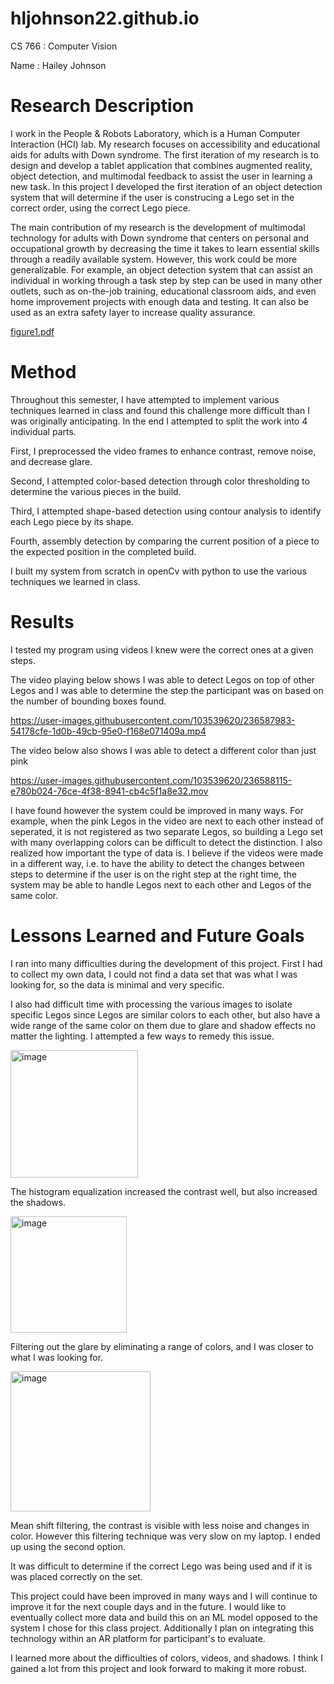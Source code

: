 # hljohnson22.github.io
CS 766 : Computer Vision

Name : Hailey Johnson

# Research Description
I work in the People & Robots Laboratory, which is a Human Computer Interaction (HCI) lab. My research focuses on accessibility and educational aids for adults with Down syndrome. The first iteration of my research is to design and develop a tablet application that combines augmented reality, object detection, and multimodal feedback to assist the user in learning a new task. In this project I developed the first iteration of an object detection system that will determine if the user is construcing a Lego set in the correct order, using the correct Lego piece.

The main contribution of my research is the development of multimodal technology for adults with Down syndrome that centers on personal and occupational growth by decreasing the time it takes to learn essential skills through a readily available system. However, this work could be
more generalizable. For example, an object detection system that can assist an individual in working through a task step by step can be used in many other outlets, such as on-the-job training, educational classroom aids, and even home improvement projects with enough data and testing. It can also be used as an extra safety layer to increase quality assurance.

[figure1.pdf](https://github.com/hljohnson22/hljohnson22.github.io/files/11401113/figure1.pdf)

# Method

Throughout this semester, I have attempted to implement various techniques learned in class and found this challenge more difficult than I was originally anticipating. In the end I attempted to split the work into 4 individual parts. 

First, I preprocessed the video frames to enhance contrast, remove noise, and decrease glare.

Second, I attempted color-based detection through color thresholding to determine the various pieces in the build. 

Third, I attempted shape-based detection using contour analysis to identify each Lego piece by its shape. 

Fourth, assembly detection by comparing the current position of a piece to the expected position in the completed build.

I built my system from scratch in openCv with python to use the various techniques we learned in class.

# Results

I tested my program using videos I knew were the correct ones at a given steps.

The video playing below shows I was able to detect Legos on top of other Legos and I was able to determine the step the participant was on based on the number of bounding boxes found. 



https://user-images.githubusercontent.com/103539620/236587983-54178cfe-1d0b-49cb-95e0-f168e071409a.mp4


The video below also shows I was able to detect a different color than just pink

https://user-images.githubusercontent.com/103539620/236588115-e780b024-76ce-4f38-8941-cb4c5f1a8e32.mov


I have found however the system could be improved in many ways. For example, when the pink Legos in the video are next to each other instead of seperated, it is not registered as two separate Legos, so building a Lego set with many overlapping colors can be difficult to detect the distinction. I also  realized how important the type of data is. I believe if the videos were made in a different way, i.e. to have the ability to detect the changes between steps to determine if the user is on the right step at the right time, the system may be able to handle Legos next to each other and Legos of the same color. 


# Lessons Learned and Future Goals

I ran into many difficulties during the development of this project. First I had to collect my own data, I could not find a data set that was what I was looking for, so the data is minimal and very specific. 

I also had difficult time with processing the various images to isolate specific Legos since Legos are similar colors to each other, but also have a wide range of the same color on them due to glare and shadow effects no matter the lighting. I attempted a few ways to remedy this issue. 

<img width="204" alt="image" src="https://user-images.githubusercontent.com/103539620/236572676-d758b594-3c9e-46d1-adb7-cba7e5f813cf.png">

The histogram equalization increased the contrast well, but also increased the shadows. 

<img width="186" alt="image" src="https://user-images.githubusercontent.com/103539620/236572709-4af618c8-f698-4347-8a40-ce4b07d002a2.png">

Filtering out the glare by eliminating a range of colors, and I was closer to what I was looking for. 

<img width="224" alt="image" src="https://user-images.githubusercontent.com/103539620/236572732-5fa87075-a66f-4f38-a373-e120d9efb697.png">

Mean shift filtering, the contrast is visible with less noise and changes in color. However this filtering technique was very slow on my laptop.
I ended up using the second option.

It was difficult to determine if the correct Lego was being used and if it is was placed correctly on the set. 

This project could have been improved in many ways and I will continue to improve it for the next couple days and in the future. 
I would like to eventually collect more data and build this on an ML model opposed to the system I chose for this class project. Additionally I plan on integrating this technology within an AR platform for participant's to evaluate. 

I learned more about the difficulties of colors, videos, and shadows. I think I gained a lot from this project and look forward to making it more robust. 
